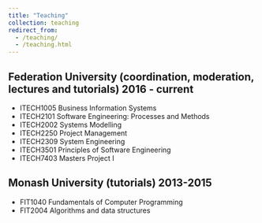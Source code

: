 ```yaml
---
title: "Teaching"
collection: teaching
redirect_from: 
  - /teaching/
  - /teaching.html
---
```


Federation University (coordination, moderation, lectures and tutorials) 2016 - current
---------------------------------------------------------------------------------------
* ITECH1005 Business Information Systems
* ITECH2101 Software Engineering: Processes and Methods
* ITECH2002 Systems Modelling
* ITECH2250 Project Management
* ITECH2309 System Engineering
* ITECH3501 Principles of Software Engineering
* ITECH7403 Masters Project I

Monash University (tutorials) 2013-2015
---------------------------------------
* FIT1040 Fundamentals of Computer Programming
* FIT2004 Algorithms and data structures
 
